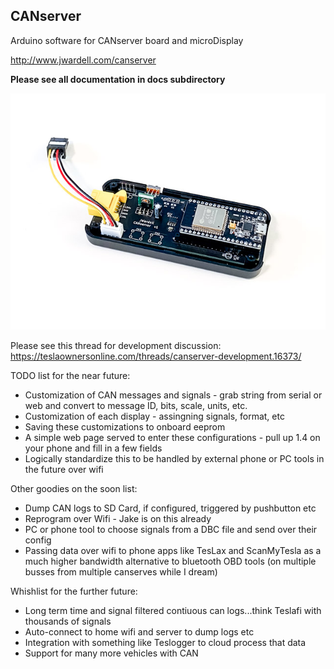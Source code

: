 ## CANserver
Arduino software for CANserver board and microDisplay

http://www.jwardell.com/canserver

**Please see all documentation in docs subdirectory**

![CANserver](docs/img/server3d.jpg)

Please see this thread for development discussion:
https://teslaownersonline.com/threads/canserver-development.16373/

TODO list for the near future:
* Customization of CAN messages and signals - grab string from serial or web and convert to message ID, bits, scale, units, etc.
* Customization of each display - assingning signals, format, etc
* Saving these customizations to onboard eeprom
* A simple web page served to enter these configurations - pull up 1.4 on your phone and fill in a few fields
* Logically standardize this to be handled by external phone or PC tools in the future over wifi

Other goodies on the soon list:
* Dump CAN logs to SD Card, if configured, triggered by pushbutton etc
* Reprogram over Wifi - Jake is on this already
* PC or phone tool to choose signals from a DBC file and send over their config
* Passing data over wifi to phone apps like TesLax and ScanMyTesla as a much higher bandwidth alternative to bluetooth OBD tools (on multiple busses from multiple canserves while I dream)

Whishlist for the further future:
* Long term time and signal filtered contiuous can logs...think Teslafi with thousands of signals
* Auto-connect to home wifi and server to dump logs etc
* Integration with something like Teslogger to cloud process that data
* Support for many more vehicles with CAN
